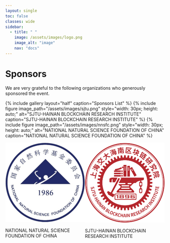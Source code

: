 ```yaml
---
layout: single
toc: false
classes: wide
sidebar:  
  - title: " "   
    image: /assets/images/logo.png
    image_alt: "image"
    nav: "docs"
---
```


# Sponsors
We are very grateful to the following organizations who generously sponsored the event.

{% include gallery layout="half" caption="Sponsors List" %}
{% include figure image_path="/assets/images/sjtu.png" style="width: 30px; height: auto;" alt="SJTU-HAINAN BLOCKCHAIN RESEARCH INSTITUTE" caption="SJTU-HAINAN BLOCKCHAIN RESEARCH INSTITUTE" %}
{% include figure image_path="/assets/images/nnsfc.png" style="width: 30px; height: auto;" alt="NATIONAL NATURAL SCIENCE FOUNDATION OF CHINA" caption="NATIONAL NATURAL SCIENCE FOUNDATION OF CHINA" %}


<div style="display: flex; justify-content: center;">
  <!-- 第一行图片 -->
  <div style="flex: 1;">
    <img src="/assets/images/nnsfc.png" alt="NATIONAL NATURAL SCIENCE FOUNDATION OF CHINA" style="width: 300px;">
    <p>NATIONAL NATURAL SCIENCE FOUNDATION OF CHINA</p>
  </div>
  <div style="flex: 1;">
    <img src="/assets/images/sjtu.png" alt="SJTU-HAINAN BLOCKCHAIN RESEARCH INSTITUTE" style="width: 300px;">
    <p>SJTU-HAINAN BLOCKCHAIN RESEARCH INSTITUTE</p>
  </div>
</div>
